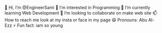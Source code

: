 👋 Hi, I’m @EngineerSami
👀 I’m interested in Programming
🌱 I’m currently learning Web Development
💞️ I’m looking to collaborate on make web site
📫 How to reach me look at my insta or face in my page
😄 Pronouns: Abu Al-Ezz
⚡ Fun fact: iam so young
